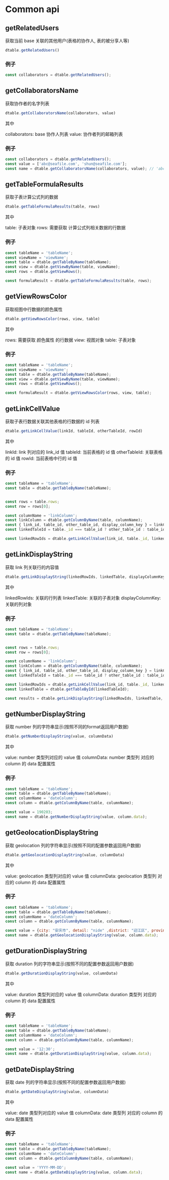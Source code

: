 # Common api

## getRelatedUsers

获取当前 base 关联的其他用户(表格的协作人, 表的被分享人等)

```javascript
dtable.getRelatedUsers()
```

### 例子
```javascript
const collaborators = dtable.getRelatedUsers();
```

## getCollaboratorsName

获取协作者的名字列表

```javascript
dtable.getCollaboratorsName(collaborators, value)
```

其中

collaborators: base 协作人列表
value: 协作者列的邮箱列表

### 例子
```javascript
const collaborators = dtable.getRelatedUsers();
const value = ['abc@seafile.com', 'shun@seafile.com'];
const name = dtable.getCollaboratorsName(collaborators, value); // 'abc, shun'
```

## getTableFormulaResults

获取子表计算公式列的数据

```javascript
dtable.getTableFormulaResults(table, rows)
```

其中

table: 子表对象
rows: 需要获取 计算公式列相关数据的行数据

### 例子
```javascript
const tableName = 'tableName';
const viewName = 'viewName';
const table = dtable.getTableByName(tableName);
const view = dtable.getViewByName(table, viewName);
const rows = dtable.getViewRows();

const formulaResult = dtable.getTableFormulaResults(table, rows);
```

## getViewRowsColor

获取视图中行数据的颜色属性

```javascript
dtable.getViewRowsColor(rows, view, table)
```

其中

rows: 需要获取 颜色属性 的行数据
view: 视图对象
table: 子表对象

### 例子
```javascript
const tableName = 'tableName';
const viewName = 'viewName';
const table = dtable.getTableByName(tableName);
const view = dtable.getViewByName(table, viewName);
const rows = dtable.getViewRows();

const formulaResult = dtable.getViewRowsColor(rows, view, table);
```

## getLinkCellValue

获取子表行数据关联其他表格的行数据的 id 列表

```javascript
dtable.getLinkCellValue(linkId, tableId, otherTableId, rowId)
```

其中

linkId: link 列对应的 link_id 值
tableId: 当前表格的 id 值
otherTableId: 关联表格的 id 值
rowId: 当前表格中行的 id 值

### 例子
```javascript
const tableName = 'tableName';
const table = dtable.getTableByName(tableName);


const rows = table.rows;
const row = rows[0];

const columnName = 'linkColumn';
const linkColumn = dtable.getColumnByName(table, columnName);
const { link_id, table_id, other_table_id, display_column_key } = linkColumn.data;
const linkedTaleId = table._id === table_id ? other_table_id : table_id;

const linkedRowIds = dtable.getLinkCellValue(link_id, table._id, linkedTableId, row._id);
```


## getLinkDisplayString

获取 link 列关联行的内容值

```javascript
dtable.getLinkDisplayString(linkedRowIds, linkedTable, displayColumnKey)
```

其中

linkedRowIds: 关联的行列表
linkedTable: 关联的子表对象
displayColumnKey: 关联的列对象

### 例子
```javascript
const tableName = 'tableName';
const table = dtable.getTableByName(tableName);


const rows = table.rows;
const row = rows[0];

const columnName = 'linkColumn';
const linkColumn = dtable.getColumnByName(table, columnName);
const { link_id, table_id, other_table_id, display_column_key } = linkColumn.data;
const linkedTaleId = table._id === table_id ? other_table_id : table_id;

const linkedRowIds = dtable.getLinkCellValue(link_id, table._id, linkedTableId, row._id);
const linkedTable = dtable.getTableById(linkedTableId);

const results = dtable.getLinkDisplayString(linkedRowIds, linkedTable, display_column_key);
```

## getNumberDisplayString

获取 number 列的字符串显示(按照不同的format返回用户数据)

```javascript
dtable.getNumberDisplayString(value, columnData)
```

其中

value: number 类型列对应的 value 值
columnData: number 类型列 对应的 column 的 data 配置属性

### 例子
```javascript
const tableName = 'tableName';
const table = dtable.getTableByName(tableName);
const columnName = 'dateColumn';
const column = dtable.getColumnByName(table, columnName);

const value = 190203;
const name = dtable.getNumberDisplayString(value, column.data);
```

## getGeolocationDisplayString

获取 geolocation 列的字符串显示(按照不同的配置参数返回用户数据)

```javascript
dtable.getGeolocationDisplayString(value, columnData)
```

其中

value: geolocation 类型列对应的 value 值
columnData: geolocation 类型列 对应的 column 的 data 配置属性

### 例子
```javascript
const tableName = 'tableName';
const table = dtable.getTableByName(tableName);
const columnName = 'dateColumn';
const column = dtable.getColumnByName(table, columnName);

const value = {city: "安庆市", detail: "nide" ,district: "迎江区", province: "安徽省"};
const name = dtable.getGeolocationDisplayString(value, column.data);
```

## getDurationDisplayString

获取 duration 列的字符串显示(按照不同的配置参数返回用户数据)

```javascript
dtable.getDurationDisplayString(value, columnData)
```

其中

value: duration 类型列对应的 value 值
columnData: duration 类型列 对应的 column 的 data 配置属性

### 例子
```javascript
const tableName = 'tableName';
const table = dtable.getTableByName(tableName);
const columnName = 'dateColumn';
const column = dtable.getColumnByName(table, columnName);

const value = '12:30';
const name = dtable.getDurationDisplayString(value, column.data);
```

## getDateDisplayString

获取 date 列的字符串显示(按照不同的配置参数返回用户数据)

```javascript
dtable.getDateDisplayString(value, columnData)
```

其中

value: date 类型列对应的 value 值
columnData: date 类型列 对应的 column 的 data 配置属性

### 例子
```javascript
const tableName = 'tableName';
const table = dtable.getTableByName(tableName);
const columnName = 'dateColumn';
const column = dtable.getColumnByName(table, columnName);

const value = 'YYYY-MM-DD';
const name = dtable.getDateDisplayString(value, column.data);
```
